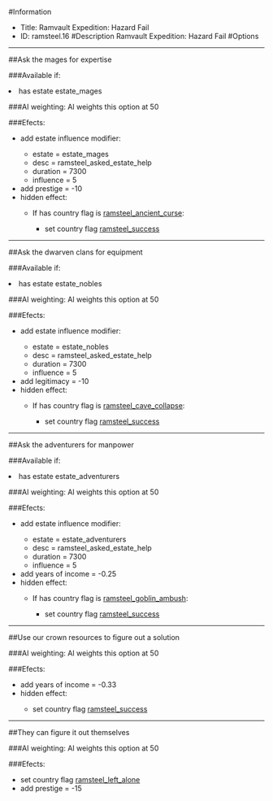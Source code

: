 #Information
 - Title: Ramvault Expedition: Hazard Fail
 - ID: ramsteel.16
#Description
Ramvault Expedition: Hazard Fail
#Options

___
##Ask the mages for expertise

###Available if:
<li>has estate estate_mages</li>

###AI weighting:
AI weights this option at 50


###Efects:<ul><li>add estate influence modifier:</li><ul><li>estate = estate_mages</li><li>desc = ramsteel_asked_estate_help</li><li>duration = 7300</li><li>influence = 5</li></ul><li>add prestige = -10</li><li>hidden effect:</li><ul><li>If has country flag is [ramsteel_ancient_curse](../flags/ramsteel_ancient_curse.md):</li><ul><li>set country flag [ramsteel_success](../flags/ramsteel_success.md)</li></ul></ul></ul>

___
##Ask the dwarven clans for equipment

###Available if:
<li>has estate estate_nobles</li>

###AI weighting:
AI weights this option at 50


###Efects:<ul><li>add estate influence modifier:</li><ul><li>estate = estate_nobles</li><li>desc = ramsteel_asked_estate_help</li><li>duration = 7300</li><li>influence = 5</li></ul><li>add legitimacy = -10</li><li>hidden effect:</li><ul><li>If has country flag is [ramsteel_cave_collapse](../flags/ramsteel_cave_collapse.md):</li><ul><li>set country flag [ramsteel_success](../flags/ramsteel_success.md)</li></ul></ul></ul>

___
##Ask the adventurers for manpower

###Available if:
<li>has estate estate_adventurers</li>

###AI weighting:
AI weights this option at 50


###Efects:<ul><li>add estate influence modifier:</li><ul><li>estate = estate_adventurers</li><li>desc = ramsteel_asked_estate_help</li><li>duration = 7300</li><li>influence = 5</li></ul><li>add years of income = -0.25</li><li>hidden effect:</li><ul><li>If has country flag is [ramsteel_goblin_ambush](../flags/ramsteel_goblin_ambush.md):</li><ul><li>set country flag [ramsteel_success](../flags/ramsteel_success.md)</li></ul></ul></ul>

___
##Use our crown resources to figure out a solution

###AI weighting:
AI weights this option at 50


###Efects:<ul><li>add years of income = -0.33</li><li>hidden effect:</li><ul><li>set country flag [ramsteel_success](../flags/ramsteel_success.md)</li></ul></ul>

___
##They can figure it out themselves

###AI weighting:
AI weights this option at 50


###Efects:<ul><li>set country flag [ramsteel_left_alone](../flags/ramsteel_left_alone.md)</li><li>add prestige = -15</li></ul>
